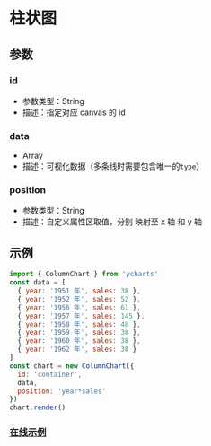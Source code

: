 # 柱状图

## 参数

### id

- 参数类型：String
- 描述：指定对应 canvas 的 id

### data

- Array
- 描述：可视化数据（多条线时需要包含唯一的`type`）

### position

- 参数类型：String
- 描述：自定义属性区取值，分别 映射至 x 轴 和 y 轴

## 示例

```js
import { ColumnChart } from 'ycharts'
const data = [
  { year: '1951 年', sales: 38 },
  { year: '1952 年', sales: 52 },
  { year: '1956 年', sales: 61 },
  { year: '1957 年', sales: 145 },
  { year: '1958 年', sales: 48 },
  { year: '1959 年', sales: 38 },
  { year: '1960 年', sales: 38 },
  { year: '1962 年', sales: 38 }
]
const chart = new ColumnChart({
  id: 'container',
  data,
  position: 'year*sales'
})
chart.render()
```

### [在线示例](https://andy.city/ycharts/demos/ColumnChart.html)
